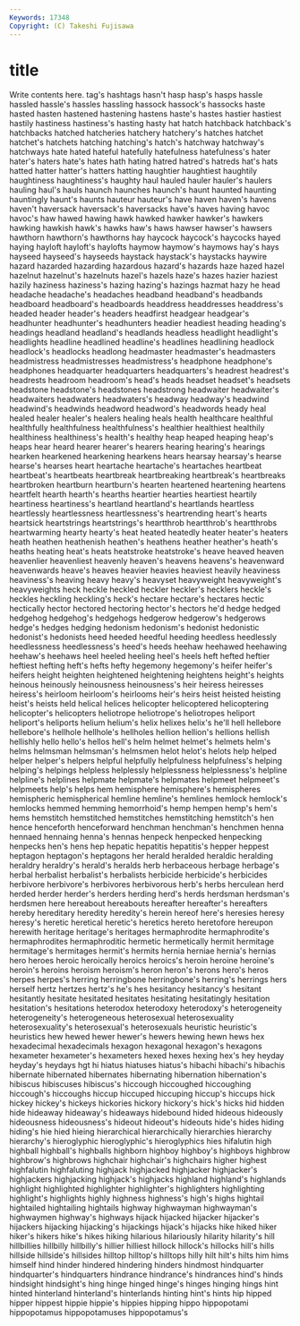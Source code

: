 ```yaml
---
Keywords: 17348 
Copyright: (C) Takeshi Fujisawa
---
```


# title

Write contents here.
tag's hashtags hasn't hasp hasp's
hasps hassle hassled hassle's hassles hassling hassock hassock's hassocks haste
hasted hasten hastened hastening hastens haste's hastes hastier hastiest hastily
hastiness hastiness's hasting hasty hat hatch hatchback hatchback's hatchbacks hatched
hatcheries hatchery hatchery's hatches hatchet hatchet's hatchets hatching hatching's hatch's
hatchway hatchway's hatchways hate hated hateful hatefully hatefulness hatefulness's hater
hater's haters hate's hates hath hating hatred hatred's hatreds hat's
hats hatted hatter hatter's hatters hatting haughtier haughtiest haughtily haughtiness
haughtiness's haughty haul hauled hauler hauler's haulers hauling haul's hauls
haunch haunches haunch's haunt haunted haunting hauntingly haunt's haunts hauteur
hauteur's have haven haven's havens haven't haversack haversack's haversacks have's
haves having havoc havoc's haw hawed hawing hawk hawked hawker
hawker's hawkers hawking hawkish hawk's hawks haw's haws hawser hawser's
hawsers hawthorn hawthorn's hawthorns hay haycock haycock's haycocks hayed haying
hayloft hayloft's haylofts haymow haymow's haymows hay's hays hayseed hayseed's
hayseeds haystack haystack's haystacks haywire hazard hazarded hazarding hazardous hazard's
hazards haze hazed hazel hazelnut hazelnut's hazelnuts hazel's hazels haze's
hazes hazier haziest hazily haziness haziness's hazing hazing's hazings hazmat
hazy he head headache headache's headaches headband headband's headbands headboard
headboard's headboards headdress headdresses headdress's headed header header's headers headfirst
headgear headgear's headhunter headhunter's headhunters headier headiest heading heading's headings
headland headland's headlands headless headlight headlight's headlights headline headlined headline's
headlines headlining headlock headlock's headlocks headlong headmaster headmaster's headmasters headmistress
headmistresses headmistress's headphone headphone's headphones headquarter headquarters headquarters's headrest headrest's
headrests headroom headroom's head's heads headset headset's headsets headstone headstone's
headstones headstrong headwaiter headwaiter's headwaiters headwaters headwaters's headway headway's headwind
headwind's headwinds headword headword's headwords heady heal healed healer healer's
healers healing heals health healthcare healthful healthfully healthfulness healthfulness's healthier
healthiest healthily healthiness healthiness's health's healthy heap heaped heaping heap's
heaps hear heard hearer hearer's hearers hearing hearing's hearings hearken
hearkened hearkening hearkens hears hearsay hearsay's hearse hearse's hearses heart
heartache heartache's heartaches heartbeat heartbeat's heartbeats heartbreak heartbreaking heartbreak's heartbreaks
heartbroken heartburn heartburn's hearten heartened heartening heartens heartfelt hearth hearth's
hearths heartier hearties heartiest heartily heartiness heartiness's heartland heartland's heartlands
heartless heartlessly heartlessness heartlessness's heartrending heart's hearts heartsick heartstrings heartstrings's
heartthrob heartthrob's heartthrobs heartwarming hearty hearty's heat heated heatedly heater
heater's heaters heath heathen heathenish heathen's heathens heather heather's heath's
heaths heating heat's heats heatstroke heatstroke's heave heaved heaven heavenlier
heavenliest heavenly heaven's heavens heavens's heavenward heavenwards heave's heaves heavier
heavies heaviest heavily heaviness heaviness's heaving heavy heavy's heavyset heavyweight
heavyweight's heavyweights heck heckle heckled heckler heckler's hecklers heckle's heckles
heckling heckling's heck's hectare hectare's hectares hectic hectically hector hectored
hectoring hector's hectors he'd hedge hedged hedgehog hedgehog's hedgehogs hedgerow
hedgerow's hedgerows hedge's hedges hedging hedonism hedonism's hedonist hedonistic hedonist's
hedonists heed heeded heedful heeding heedless heedlessly heedlessness heedlessness's heed's
heeds heehaw heehawed heehawing heehaw's heehaws heel heeled heeling heel's
heels heft hefted heftier heftiest hefting heft's hefts hefty hegemony
hegemony's heifer heifer's heifers height heighten heightened heightening heightens height's
heights heinous heinously heinousness heinousness's heir heiress heiresses heiress's heirloom
heirloom's heirlooms heir's heirs heist heisted heisting heist's heists held
helical helices helicopter helicoptered helicoptering helicopter's helicopters heliotrope heliotrope's heliotropes
heliport heliport's heliports helium helium's helix helixes helix's he'll hell
hellebore hellebore's hellhole hellhole's hellholes hellion hellion's hellions hellish hellishly
hello hello's hellos hell's helm helmet helmet's helmets helm's helms
helmsman helmsman's helmsmen helot helot's helots help helped helper helper's
helpers helpful helpfully helpfulness helpfulness's helping helping's helpings helpless helplessly
helplessness helplessness's helpline helpline's helplines helpmate helpmate's helpmates helpmeet helpmeet's
helpmeets help's helps hem hemisphere hemisphere's hemispheres hemispheric hemispherical hemline
hemline's hemlines hemlock hemlock's hemlocks hemmed hemming hemorrhoid's hemp hempen
hemp's hem's hems hemstitch hemstitched hemstitches hemstitching hemstitch's hen hence
henceforth henceforward henchman henchman's henchmen henna hennaed hennaing henna's hennas
henpeck henpecked henpecking henpecks hen's hens hep hepatic hepatitis hepatitis's
hepper heppest heptagon heptagon's heptagons her herald heralded heraldic heralding
heraldry heraldry's herald's heralds herb herbaceous herbage herbage's herbal herbalist
herbalist's herbalists herbicide herbicide's herbicides herbivore herbivore's herbivores herbivorous herb's
herbs herculean herd herded herder herder's herders herding herd's herds
herdsman herdsman's herdsmen here hereabout hereabouts hereafter hereafter's hereafters hereby
hereditary heredity heredity's herein hereof here's heresies heresy heresy's heretic
heretical heretic's heretics hereto heretofore hereupon herewith heritage heritage's heritages
hermaphrodite hermaphrodite's hermaphrodites hermaphroditic hermetic hermetically hermit hermitage hermitage's hermitages
hermit's hermits hernia herniae hernia's hernias hero heroes heroic heroically
heroics heroics's heroin heroine heroine's heroin's heroins heroism heroism's heron
heron's herons hero's heros herpes herpes's herring herringbone herringbone's herring's
herrings hers herself hertz hertzes hertz's he's hes hesitancy hesitancy's
hesitant hesitantly hesitate hesitated hesitates hesitating hesitatingly hesitation hesitation's hesitations
heterodox heterodoxy heterodoxy's heterogeneity heterogeneity's heterogeneous heterosexual heterosexuality heterosexuality's heterosexual's
heterosexuals heuristic heuristic's heuristics hew hewed hewer hewer's hewers hewing
hewn hews hex hexadecimal hexadecimals hexagon hexagonal hexagon's hexagons hexameter
hexameter's hexameters hexed hexes hexing hex's hey heyday heyday's heydays
hgt hi hiatus hiatuses hiatus's hibachi hibachi's hibachis hibernate hibernated
hibernates hibernating hibernation hibernation's hibiscus hibiscuses hibiscus's hiccough hiccoughed hiccoughing
hiccough's hiccoughs hiccup hiccuped hiccuping hiccup's hiccups hick hickey hickey's
hickeys hickories hickory hickory's hick's hicks hid hidden hide hideaway
hideaway's hideaways hidebound hided hideous hideously hideousness hideousness's hideout hideout's
hideouts hide's hides hiding hiding's hie hied hieing hierarchical hierarchically
hierarchies hierarchy hierarchy's hieroglyphic hieroglyphic's hieroglyphics hies hifalutin high highball
highball's highballs highborn highboy highboy's highboys highbrow highbrow's highbrows highchair
highchair's highchairs higher highest highfalutin highfaluting highjack highjacked highjacker highjacker's
highjackers highjacking highjack's highjacks highland highland's highlands highlight highlighted highlighter
highlighter's highlighters highlighting highlight's highlights highly highness highness's high's highs
hightail hightailed hightailing hightails highway highwayman highwayman's highwaymen highway's highways
hijack hijacked hijacker hijacker's hijackers hijacking hijacking's hijackings hijack's hijacks
hike hiked hiker hiker's hikers hike's hikes hiking hilarious hilariously
hilarity hilarity's hill hillbillies hillbilly hillbilly's hillier hilliest hillock hillock's
hillocks hill's hills hillside hillside's hillsides hilltop hilltop's hilltops hilly
hilt hilt's hilts him hims himself hind hinder hindered hindering
hinders hindmost hindquarter hindquarter's hindquarters hindrance hindrance's hindrances hind's hinds
hindsight hindsight's hing hinge hinged hinge's hinges hinging hings hint
hinted hinterland hinterland's hinterlands hinting hint's hints hip hipped hipper
hippest hippie hippie's hippies hipping hippo hippopotami hippopotamus hippopotamuses hippopotamus's
